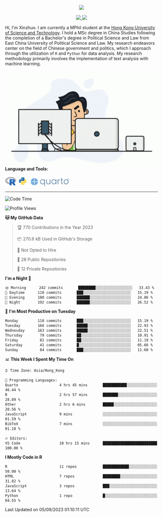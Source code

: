 <div align='center'>
<img src='https://readme-typing-svg.herokuapp.com?font=Lora&color=4d3900&center=true&lines=HKUST+Mphil+in+SOSC;Focus+on+China;Code+for+PoliSci'/>
</div>

<p align='center'>
 <a href='https://www.linkedin.com/in/xinzhuo-huang-5161011ba/' target='_blank'>
        <img src='https://img.shields.io/badge/linkedin%20-%230077B5.svg?&style=for-the-badge&logo=linkedin&logoColor=white'/>
    </a>
 <a href='https://twitter.com/HsinchoH' target='_blank'>
        <img src='https://img.shields.io/badge/Twitter-1DA1F2?style=for-the-badge&logo=twitter&logoColor=white'/>
    </a>
    </p>
    
Hi, I'm Xinzhuo. I am currently a MPhil student at the [Hong Kong University of Science and Technology](https://sosc.hkust.edu.hk/node/613). I hold a MSc degree in China Studies following the completion of a Bachelor's degree in Political Science and Law from East China University of Political Science and Law. My research endeavors center on the field of Chinese government and politics, which I approach through the utilization of `R` and `Python` for data analysis. My research methodology primarily involves the implementation of text analysis with machine learning.




<img align='right' src="https://github.com/xinzhuohkust/xinzhuohkust/blob/main/programmer.gif" width="590">



**Language and Tools:**  

<code><img height="36" src="https://raw.githubusercontent.com/github/explore/80688e429a7d4ef2fca1e82350fe8e3517d3494d/topics/r/r.png"></code>
<code><img height="36" src="https://raw.githubusercontent.com/github/explore/80688e429a7d4ef2fca1e82350fe8e3517d3494d/topics/python/python.png"></code>
<code><img height="32" src="https://github.com/quarto-dev/quarto-r/blob/main/man/figures/quarto.png"></code>

---
<!--START_SECTION:waka-->
![Code Time](http://img.shields.io/badge/Code%20Time-874%20hrs%2025%20mins-blue)

![Profile Views](http://img.shields.io/badge/Profile%20Views-3-blue)

**🐱 My GitHub Data** 

> 🏆 770 Contributions in the Year 2023
 > 
> 📦 270.6 kB Used in GitHub's Storage 
 > 
> 🚫 Not Opted to Hire
 > 
> 📜 28 Public Repositories 
 > 
> 🔑 12 Private Repositories  
 > 
**I'm a Night 🦉** 

```text
🌞 Morning      242 commits       ████████░░░░░░░░░░░░░░░░░   33.43 % 
🌆 Daytime      110 commits       ███░░░░░░░░░░░░░░░░░░░░░░   15.19 % 
🌃 Evening      180 commits       ██████░░░░░░░░░░░░░░░░░░░   24.86 % 
🌙 Night        192 commits       ██████░░░░░░░░░░░░░░░░░░░   26.52 % 

```
📅 **I'm Most Productive on Tuesday** 

```text
Monday         110 commits       ███░░░░░░░░░░░░░░░░░░░░░░   15.19 % 
Tuesday        166 commits       █████░░░░░░░░░░░░░░░░░░░░   22.93 % 
Wednesday      163 commits       █████░░░░░░░░░░░░░░░░░░░░   22.51 % 
Thursday        79 commits       ██░░░░░░░░░░░░░░░░░░░░░░░   10.91 % 
Friday          81 commits       ██░░░░░░░░░░░░░░░░░░░░░░░   11.19 % 
Saturday        41 commits       █░░░░░░░░░░░░░░░░░░░░░░░░   05.66 % 
Sunday          84 commits       ███░░░░░░░░░░░░░░░░░░░░░░   11.60 % 

```


📊 **This Week I Spent My Time On** 

```text
⌚︎ Time Zone: Asia/Hong_Kong

💬 Programming Languages: 
Quarto                   4 hrs 45 mins       ███████████░░░░░░░░░░░░░░   46.44 % 
R                        2 hrs 57 mins       ███████░░░░░░░░░░░░░░░░░░   28.89 % 
Other                    2 hrs 6 mins        █████░░░░░░░░░░░░░░░░░░░░   20.56 % 
JavaScript               9 mins              ░░░░░░░░░░░░░░░░░░░░░░░░░   01.59 % 
BibTeX                   7 mins              ░░░░░░░░░░░░░░░░░░░░░░░░░   01.18 % 

🔥 Editors: 
VS Code                  10 hrs 15 mins      █████████████████████████   100.00 % 

```

**I Mostly Code in R** 

```text
R                        11 repos            ████████████░░░░░░░░░░░░░   50.00 % 
HTML                     7 repos             ████████░░░░░░░░░░░░░░░░░   31.82 % 
JavaScript               3 repos             ███░░░░░░░░░░░░░░░░░░░░░░   13.64 % 
Python                   1 repo              █░░░░░░░░░░░░░░░░░░░░░░░░   04.55 % 

```



 Last Updated on 05/09/2023 01:10:11 UTC
<!--END_SECTION:waka-->
    
    
    
    
    
    
    
    

